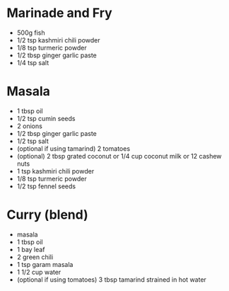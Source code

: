 # Marinade and Fry

* 500g fish
* 1/2 tsp kashmiri chili powder
* 1/8 tsp turmeric powder
* 1/2 tbsp ginger garlic paste
* 1/4 tsp salt

# Masala

* 1 tbsp oil
* 1/2 tsp cumin seeds
* 2 onions
* 1/2 tbsp ginger garlic paste
* 1/2 tsp salt
* (optional if using tamarind) 2 tomatoes
* (optional) 2 tbsp grated coconut or 1/4 cup coconut milk or 12 cashew nuts
* 1 tsp kashmiri chili powder
* 1/8 tsp turmeric powder
* 1/2 tsp fennel seeds

# Curry (blend)

* masala
* 1 tbsp oil
* 1 bay leaf
* 2 green chili
* 1 tsp garam masala
* 1 1/2 cup water
* (optional if using tomatoes) 3 tbsp tamarind strained in hot water
